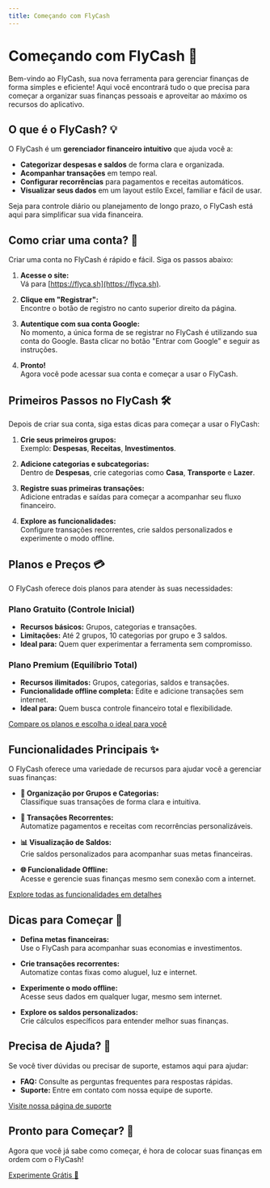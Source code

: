 ```yaml
---
title: Começando com FlyCash
---
```


# Começando com FlyCash 🚀

Bem-vindo ao FlyCash, sua nova ferramenta para gerenciar finanças de forma simples e eficiente! Aqui você encontrará tudo o que precisa para começar a organizar suas finanças pessoais e aproveitar ao máximo os recursos do aplicativo.

## O que é o FlyCash? 💡

O FlyCash é um **gerenciador financeiro intuitivo** que ajuda você a:
- **Categorizar despesas e saldos** de forma clara e organizada.
- **Acompanhar transações** em tempo real.
- **Configurar recorrências** para pagamentos e receitas automáticos.
- **Visualizar seus dados** em um layout estilo Excel, familiar e fácil de usar.

Seja para controle diário ou planejamento de longo prazo, o FlyCash está aqui para simplificar sua vida financeira.

## Como criar uma conta? 📝

Criar uma conta no FlyCash é rápido e fácil. Siga os passos abaixo:

1. **Acesse o site:**  
   Vá para [https://flyca.sh](https://flyca.sh).

2. **Clique em "Registrar":**  
   Encontre o botão de registro no canto superior direito da página.

3. **Autentique com sua conta Google:**  
   No momento, a única forma de se registrar no FlyCash é utilizando sua conta do Google. Basta clicar no botão "Entrar com Google" e seguir as instruções.

4. **Pronto!**  
   Agora você pode acessar sua conta e começar a usar o FlyCash.

<!-- [Assista ao vídeo tutorial de cadastro](#) -->

## Primeiros Passos no FlyCash 🛠️

Depois de criar sua conta, siga estas dicas para começar a usar o FlyCash:

1. **Crie seus primeiros grupos:**  
   Exemplo: **Despesas**, **Receitas**, **Investimentos**.

2. **Adicione categorias e subcategorias:**  
   Dentro de **Despesas**, crie categorias como **Casa**, **Transporte** e **Lazer**.

3. **Registre suas primeiras transações:**  
   Adicione entradas e saídas para começar a acompanhar seu fluxo financeiro.

4. **Explore as funcionalidades:**  
   Configure transações recorrentes, crie saldos personalizados e experimente o modo offline.

<!-- [Veja um exemplo prático de uso](#) -->

## Planos e Preços 💳

O FlyCash oferece dois planos para atender às suas necessidades:

### **Plano Gratuito (Controle Inicial)**
- **Recursos básicos:** Grupos, categorias e transações.
- **Limitações:** Até 2 grupos, 10 categorias por grupo e 3 saldos.
- **Ideal para:** Quem quer experimentar a ferramenta sem compromisso.

### **Plano Premium (Equilíbrio Total)**
- **Recursos ilimitados:** Grupos, categorias, saldos e transações.
- **Funcionalidade offline completa:** Edite e adicione transações sem internet.
- **Ideal para:** Quem busca controle financeiro total e flexibilidade.

[Compare os planos e escolha o ideal para você](/plans-and-pricing)

## Funcionalidades Principais ✨

O FlyCash oferece uma variedade de recursos para ajudar você a gerenciar suas finanças:

- **📂 Organização por Grupos e Categorias:**  
  Classifique suas transações de forma clara e intuitiva.

- **🔁 Transações Recorrentes:**  
  Automatize pagamentos e receitas com recorrências personalizáveis.

- **📊 Visualização de Saldos:**  
  Crie saldos personalizados para acompanhar suas metas financeiras.

- **🌐 Funcionalidade Offline:**  
  Acesse e gerencie suas finanças mesmo sem conexão com a internet.

[Explore todas as funcionalidades em detalhes](/features/)

## Dicas para Começar 🚀

- **Defina metas financeiras:**  
  Use o FlyCash para acompanhar suas economias e investimentos.

- **Crie transações recorrentes:**  
  Automatize contas fixas como aluguel, luz e internet.

- **Experimente o modo offline:**  
  Acesse seus dados em qualquer lugar, mesmo sem internet.

- **Explore os saldos personalizados:**  
  Crie cálculos específicos para entender melhor suas finanças.

## Precisa de Ajuda? 🤔

Se você tiver dúvidas ou precisar de suporte, estamos aqui para ajudar:

- **FAQ:** Consulte as perguntas frequentes para respostas rápidas.
- **Suporte:** Entre em contato com nossa equipe de suporte.
<!-- - **Tutoriais:** Assista aos vídeos tutoriais para aprender a usar o FlyCash. -->

[Visite nossa página de suporte](/faq)

## Pronto para Começar? 💸

Agora que você já sabe como começar, é hora de colocar suas finanças em ordem com o FlyCash!

[Experimente Grátis 💸](https://flyca.sh)

